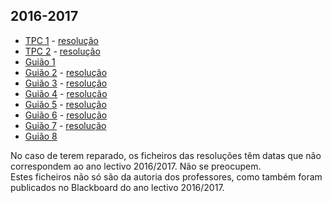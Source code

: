## 2016-2017
* [TPC 1](TPC1-AC.pdf) - [resolução](TPC1-AC-resolucao.pdf)
* [TPC 2](TPC2-AC.pdf) - [resolução](TPC2-AC-resolucao.pdf)
* [Guião 1](Guião-I(1).pdf)
* [Guião 2](Guião-II.pdf) - [resolução](Guiao-II-SC1516-resolucao.pdf)
* [Guião 3](Guião-III-SC0809.pdf) - [resolução](Guiao-3-r(1).pdf)
* [Guião 4](Guião-IV.pdf) - [resolução](Guião-IV-SC1516-resolucao.pdf)
* [Guião 5](Guião-V-SC0809.pdf) - [resolução](Guião-V-SC1516-resolucao.pdf)
* [Guião 6](Guião-VI-SC0809.pdf) - [resolução](Guião-VI-SC1415-r.pdf)
* [Guião 7](Guião-VII-SC1415.pdf) - [resolução](Guião-VII-SC1415-r.pdf)
* [Guião 8](Guião-VIII-SC1415.pdf)

No caso de terem reparado, os ficheiros das resoluções têm datas que não correspondem ao ano lectivo 2016/2017. Não se preocupem.
<br>Estes ficheiros não só são da autoria dos professores, como também foram publicados no Blackboard do ano lectivo 2016/2017.
